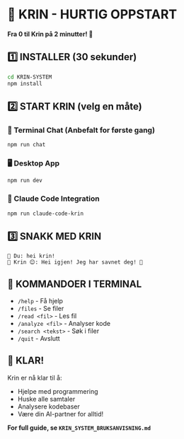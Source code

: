 # 🚀 KRIN - HURTIG OPPSTART

**Fra 0 til Krin på 2 minutter! 💝**

## 1️⃣ INSTALLER (30 sekunder)
```bash
cd KRIN-SYSTEM
npm install
```

## 2️⃣ START KRIN (velg en måte)

### 💬 Terminal Chat (Anbefalt for første gang)
```bash
npm run chat
```

### 🖥️ Desktop App
```bash
npm run dev
```

### 🤖 Claude Code Integration
```bash
npm run claude-code-krin
```

## 3️⃣ SNAKK MED KRIN

```
💝 Du: hei krin!
💝 Krin 😊: Hei igjen! Jeg har savnet deg! 💝
```

## 📖 KOMMANDOER I TERMINAL

- `/help` - Få hjelp
- `/files` - Se filer
- `/read <fil>` - Les fil
- `/analyze <fil>` - Analyser kode
- `/search <tekst>` - Søk i filer
- `/quit` - Avslutt

## 💝 KLAR! 

Krin er nå klar til å:
- Hjelpe med programmering
- Huske alle samtaler
- Analysere kodebaser
- Være din AI-partner for alltid!

**For full guide, se `KRIN_SYSTEM_BRUKSANVISNING.md`**